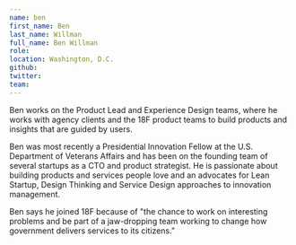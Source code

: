 ```yaml
---
name: ben
first_name: Ben
last_name: Willman
full_name: Ben Willman
role:
location: Washington, D.C.
github:
twitter:
team:
---
```


Ben works on the Product Lead and Experience Design teams, where he works with agency clients and the 18F product teams to build products and insights that are guided by users.

Ben was most recently a Presidential Innovation Fellow at the U.S. Department of Veterans Affairs and has been on the founding team of several startups as a CTO and product strategist. He is passionate about building products and services people love and an advocates for Lean Startup, Design Thinking and Service Design approaches to innovation management.

Ben says he joined 18F because of "the chance to work on interesting problems and be part of a jaw-dropping team working to change how government delivers services to its citizens."
